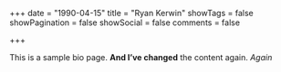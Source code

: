 +++
date = "1990-04-15"
title = "Ryan Kerwin"
showTags = false
showPagination = false
showSocial = false
comments =  false

+++

This is a sample bio page. <b>And I’ve changed</b> the content again. <i>Again</i>

